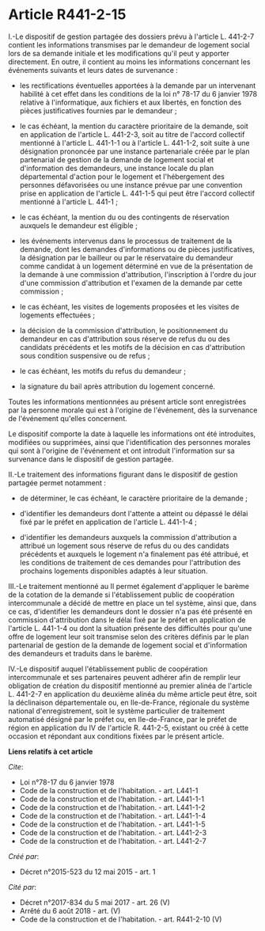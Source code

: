 # Article R441-2-15

I.-Le dispositif de gestion partagée des dossiers prévu à l'article L. 441-2-7 contient les informations transmises par le
demandeur de logement social lors de sa demande initiale et les modifications qu'il peut y apporter directement. En outre, il
contient au moins les informations concernant les événements suivants et leurs dates de survenance :

- les rectifications éventuelles apportées à la demande par un intervenant habilité à cet effet dans les conditions de la
loi n° 78-17 du 6 janvier 1978  relative à l'informatique, aux fichiers et aux libertés, en fonction des pièces
justificatives fournies par le demandeur ;

- le cas échéant, la mention du caractère prioritaire de la demande, soit en application de l'article L. 441-2-3, soit au
titre de l'accord collectif mentionné à l'article L. 441-1-1 ou à l'article L. 441-1-2, soit suite à une désignation
prononcée par une instance partenariale créée par le plan partenarial de gestion de la demande de logement social et
d'information des demandeurs, une instance locale du plan départemental d'action pour le logement et l'hébergement des
personnes défavorisées ou une instance prévue par une convention prise en application de l'article L. 441-1-5 qui peut être
l'accord collectif mentionné à l'article L. 441-1 ;

- le cas échéant, la mention du ou des contingents de réservation auxquels le demandeur est éligible ;

- les événements intervenus dans le processus de traitement de la demande, dont les demandes d'informations ou de pièces
justificatives, la désignation par le bailleur ou par le réservataire du demandeur comme candidat à un logement déterminé en
vue de la présentation de la demande à une commission d'attribution, l'inscription à l'ordre du jour d'une commission
d'attribution et l'examen de la demande par cette commission ;

- le cas échéant, les visites de logements proposées et les visites de logements effectuées ;

- la décision de la commission d'attribution, le positionnement du demandeur en cas d'attribution sous réserve de refus du ou
des candidats précédents et les motifs de la décision en cas d'attribution sous condition suspensive ou de refus ;

- le cas échéant, les motifs du refus du demandeur ;

- la signature du bail après attribution du logement concerné. 

Toutes les informations mentionnées au présent article sont enregistrées par la personne morale qui est à l'origine de
l'événement, dès la survenance de l'événement qu'elles concernent. 

Le dispositif comporte la date à laquelle les informations ont été introduites, modifiées ou supprimées, ainsi que
l'identification des personnes morales qui sont à l'origine de l'événement et ont introduit l'information sur sa survenance
dans le dispositif de gestion partagée. 

II.-Le traitement des informations figurant dans le dispositif de gestion partagée permet notamment :

- de déterminer, le cas échéant, le caractère prioritaire de la demande ;

- d'identifier les demandeurs dont l'attente a atteint ou dépassé le délai fixé par le préfet en application de l'article L.
441-1-4 ;

- d'identifier les demandeurs auxquels la commission d'attribution a attribué un logement sous réserve de refus du ou des
candidats précédents et auxquels le logement n'a finalement pas été attribué, et les conditions de traitement de ces demandes
pour l'attribution des prochains logements disponibles adaptés à leur situation. 

III.-Le traitement mentionné au II permet également d'appliquer le barème de la cotation de la demande si l'établissement
public de coopération intercommunale a décidé de mettre en place un tel système, ainsi que, dans ce cas, d'identifier les
demandeurs dont le dossier n'a pas été présenté en commission d'attribution dans le délai fixé par le préfet en application
de l'article L. 441-1-4 ou dont la situation présente des difficultés pour qu'une offre de logement leur soit transmise selon
des critères définis par le plan partenarial de gestion de la demande de logement social et d'information des demandeurs et
traduits dans le barème. 

IV.-Le dispositif auquel l'établissement public de coopération intercommunale et ses partenaires peuvent adhérer afin de
remplir leur obligation de création du dispositif mentionné au premier alinéa de l'article L. 441-2-7 en application du
deuxième alinéa du même article peut être, soit la déclinaison départementale ou, en Ile-de-France, régionale du système
national d'enregistrement, soit le système particulier de traitement automatisé désigné par le préfet ou, en Ile-de-France,
par le préfet de région en application du IV de l'article R. 441-2-5, existant ou créé à cette occasion et répondant aux
conditions fixées par le présent article.

**Liens relatifs à cet article**

_Cite_:

  - Loi n°78-17 du 6 janvier 1978
  - Code de la construction et de l'habitation. - art. L441-1
  - Code de la construction et de l'habitation. - art. L441-1-1
  - Code de la construction et de l'habitation. - art. L441-1-2
  - Code de la construction et de l'habitation. - art. L441-1-4
  - Code de la construction et de l'habitation. - art. L441-1-5
  - Code de la construction et de l'habitation. - art. L441-2-3
  - Code de la construction et de l'habitation. - art. L441-2-7

_Créé par_:

  - Décret n°2015-523 du 12 mai 2015 - art. 1

_Cité par_:

  - Décret n°2017-834 du 5 mai 2017 - art. 26 (V)
  - Arrêté du 6 août 2018 - art. (V)
  - Code de la construction et de l'habitation. - art. R441-2-10 (V)
